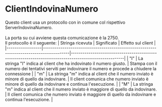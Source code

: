 # ClientIndovinaNumero <br>  
Questo client usa un protocollo con in comune col rispettivo ServerIndovinaNumero. <br>  
La porta su cui avviene questa comunicazione è la 2750. <br> 
Il protocollo è il seguente:
| Stringa ricevuta | Significato                                                                               | Effetto sul client                                                                                      |
|------------------|-------------------------------------------------------------------------------------------|---------------------------------------------------------------------------------------------------------|
| "I"              | La stringa "I" indica al client che ha indovinato il numero giusto.                       | Stampa con il numero dei tentativi serviti per indovinare il numero e procede a chiudere la connessione |
| "m"              | La stringa "m" indica al client che il numero inviato è minore di quello da indovinare.   | Il client comunica che numero inviato  è minore di quello da indovinare e continua l'esecuzione.        |
| "M"              | La stringa "m" indica al client che il numero inviato è maggiore di quello da indovinare. | Il client comunica che numero inviato  è maggiore di quello da indovinare e continua l'esecuzione.      |
